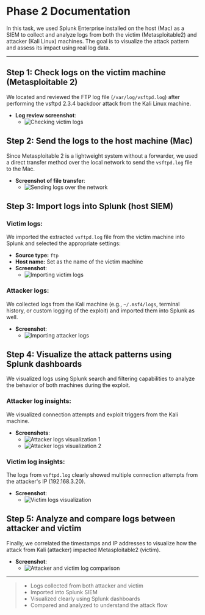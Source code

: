 # Phase 2 Documentation

In this task, we used Splunk Enterprise installed on the host (Mac) as a SIEM to collect and analyze logs from both the victim (Metasploitable2) and attacker (Kali Linux) machines. The goal is to visualize the attack pattern and assess its impact using real log data.

---

## Step 1: Check logs on the victim machine (Metasploitable 2)
We located and reviewed the FTP log file (`/var/log/vsftpd.log`) after performing the vsftpd 2.3.4 backdoor attack from the Kali Linux machine.
- **Log review screenshot**:
  - ![Checking victim logs](./Phase2Screenshots/Step1CheckingVictimLogs.png)

## Step 2: Send the logs to the host machine (Mac)
Since Metasploitable 2 is a lightweight system without a forwarder, we used a direct transfer method over the local network to send the `vsftpd.log` file to the Mac.
- **Screenshot of file transfer**:
  - ![Sending logs over the network](./Phase2Screenshots/Step2SendingLogsOnNetwork.png)

## Step 3: Import logs into Splunk (host SIEM)

### Victim logs:
We imported the extracted `vsftpd.log` file from the victim machine into Splunk and selected the appropriate settings:
- **Source type:** `ftp`
- **Host name:** Set as the name of the victim machine
- **Screenshot**:
  - ![Importing victim logs](./Phase2Screenshots/Step3ImportingVictimLog.png)

### Attacker logs:
We collected logs from the Kali machine (e.g., `~/.msf4/logs`, terminal history, or custom logging of the exploit) and imported them into Splunk as well.
- **Screenshot**:
  - ![Importing attacker logs](./Phase2Screenshots/Step3ImportingAttackerLogs.png)

## Step 4: Visualize the attack patterns using Splunk dashboards

We visualized logs using Splunk search and filtering capabilities to analyze the behavior of both machines during the exploit.

### Attacker log insights:
We visualized connection attempts and exploit triggers from the Kali machine.
- **Screenshots**:
  - ![Attacker logs visualization 1](./Phase2Screenshots/Step4VisualizingAttackerLogs.png)
  - ![Attacker logs visualization 2](./Phase2Screenshots/Step4VisualizingAttackerLogs2.png)

### Victim log insights:
The logs from `vsftpd.log` clearly showed multiple connection attempts from the attacker's IP (192.168.3.20).
- **Screenshot**:
  - ![Victim logs visualization](./Phase2Screenshots/Step4VisualizingVictimLogs.png)

## Step 5: Analyze and compare logs between attacker and victim

Finally, we correlated the timestamps and IP addresses to visualize how the attack from Kali (attacker) impacted Metasploitable2 (victim).
- **Screenshot**:
  - ![Attacker and victim log comparison](./Phase2Screenshots/Step5AttackerVictimLogComparison.png)

---

> - Logs collected from both attacker and victim
> - Imported into Splunk SIEM
> - Visualized clearly using Splunk dashboards
> - Compared and analyzed to understand the attack flow

